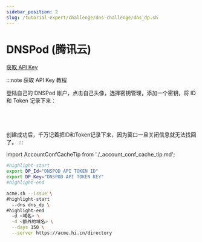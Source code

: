 ```yaml
---
sidebar_position: 2
slug: /tutorial-expert/challenge/dns-challenge/dns_dp.sh
---
```


# DNSPod (腾讯云)

<p><a href="https://console.dnspod.cn/account/token/token" className="button button--secondary button--lg text--no-decoration">获取 API Key</a></p>

:::note 获取 API Key 教程

登陆自己的 DNSPod 帐户，点击自己头像，选择密钥管理，添加一个密钥，将 ID 和 Token 记录下来：

<p><img srcset="/docs/dnspod-create-api-token-step-1.png 2x"></img></p>
<p><img srcset="/docs/dnspod-create-api-token-step-2.png 2x"></img></p>
<p><img srcset="/docs/dnspod-create-api-token-step-3.png 2x"></img></p>
<p><img srcset="/docs/dnspod-create-api-token-step-4.png 2x"></img></p>

创建成功后，千万记着把ID和Token记录下来，因为窗口一旦关闭信息就无法找回了。
:::



import AccountConfCacheTip from './_account_conf_cache_tip.md';

<AccountConfCacheTip />

```bash
#highlight-start
export DP_Id="DNSPOD API TOKEN ID"
export DP_Key="DNSPOD API TOKEN KEY"
#highlight-end

acme.sh --issue \
#highlight-start
  --dns dns_dp \
#highlight-end
  -d <域名> \
  -d <额外的域名> \
  --days 150 \
  --server https://acme.hi.cn/directory
```
